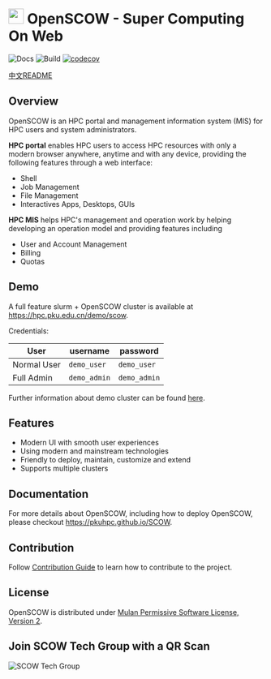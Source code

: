 # <img src="apps/portal-web/assets/icons/192.png" height="30px" /> OpenSCOW - Super Computing On Web

![Docs](https://github.com/PKUHPC/SCOW/actions/workflows/docs.yaml/badge.svg)
![Build](https://github.com/PKUHPC/SCOW/actions/workflows/test-build-publish.yaml/badge.svg)
[![codecov](https://codecov.io/gh/PKUHPC/SCOW/branch/master/graph/badge.svg?token=S9JCB2DXML)](https://codecov.io/gh/PKUHPC/SCOW)

[中文README](./README.md)

## Overview

OpenSCOW is an HPC portal and management information system (MIS) for HPC users and system administrators. 

**HPC portal** enables HPC users to access HPC resources with only a modern browser anywhere, anytime and with any device, providing the following features through a web interface:

- Shell
- Job Management
- File Management
- Interactives Apps, Desktops, GUIs

**HPC MIS** helps HPC's management and operation work by helping developing an operation model and providing features including 

- User and Account Management
- Billing
- Quotas

## Demo

A full feature slurm + OpenSCOW cluster is available at https://hpc.pku.edu.cn/demo/scow.

Credentials:

| User        | username     | password     |
| ----------- | ------------ | ------------ |
| Normal User | `demo_user`  | `demo_user`  |
| Full Admin  | `demo_admin` | `demo_admin` |

Further information about demo cluster can be found [here](https://pkuhpc.github.io/SCOW/docs/info#%E4%BD%93%E9%AA%8C%E7%8E%AF%E5%A2%83).

## Features

- Modern UI with smooth user experiences
- Using modern and mainstream technologies
- Friendly to deploy, maintain, customize and extend
- Supports multiple clusters

## Documentation

For more details about OpenSCOW, including how to deploy OpenSCOW, please checkout https://pkuhpc.github.io/SCOW.

## Contribution

Follow [Contribution Guide](https://pkuhpc.github.io/SCOW/docs/contribution) to learn how to contribute to the project.

## License

OpenSCOW is distributed under [Mulan Permissive Software License, Version 2](http://license.coscl.org.cn/MulanPSL2).

## Join SCOW Tech Group with a QR Scan

![SCOW Tech Group](docs/static/img/scow_qrcode.png)
